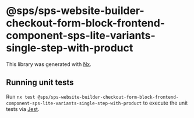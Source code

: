 # @sps/sps-website-builder-checkout-form-block-frontend-component-sps-lite-variants-single-step-with-product

This library was generated with [Nx](https://nx.dev).

## Running unit tests

Run `nx test @sps/sps-website-builder-checkout-form-block-frontend-component-sps-lite-variants-single-step-with-product` to execute the unit tests via [Jest](https://jestjs.io).

